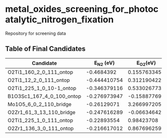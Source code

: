 # metal_oxides_screening_for_photocatalytic_nitrogen_fixation
Repository for screening data 

## Table of Final Candidates
| Candidate  | E<sub>N2</sub> (eV) | E<sub>O2</sub>(eV) |          gif           |
| ------------- | ------------- | ------------- | -------------|
| O2Ti1_160_2_0_111_ontop  | -0.4684392  | 0.155763345  |![](https://github.com/nianhant/metal_oxides_screening_for_photocatalytic_nitrogen_fixation/blob/main/final_candidate_gif/O2Ti1_160_2_0_111_ontop_sbs.gif)|
| O2Ti1_12_2_0_111_ontop    | -0.444410754  | 0.312190422   | ![](https://github.com/nianhant/metal_oxides_screening_for_photocatalytic_nitrogen_fixation/blob/main/final_candidate_gif/O2Ti1_160_2_0_111_ontop_sbs.gif) |
| O2Ti1_225_1_0_10-1_ontop  | -0.346379116  | 0.533026773   | ![](https://github.com/nianhant/metal_oxides_screening_for_photocatalytic_nitrogen_fixation/blob/main/final_candidate_gif/O2Ti1_225_1_0_10-1_sbs.gif)  |
| B1O3Sc1_167_4_0_100_ontop | -0.276973947  | -0.15887769   | ![](https://github.com/nianhant/metal_oxides_screening_for_photocatalytic_nitrogen_fixation/blob/main/final_candidate_gif/B1O3Sc1_167_4_0_100_ontop_sbs.gif)  |
| Mo1O5_6_0_2_110_bridge    | -0.26129071   | 3.266997205   | ![](https://github.com/nianhant/metal_oxides_screening_for_photocatalytic_nitrogen_fixation/blob/main/final_candidate_gif/Mo1O5_6_0_2_110_bridge_sbs.gif)  |
| O2Zr1_61_3_13_110_bridge  | -0.247616289  | -0.066346429  | ![](https://github.com/nianhant/metal_oxides_screening_for_photocatalytic_nitrogen_fixation/blob/main/final_candidate_gif/O2Zr1_61_3_13_110_bridge_sbs.gif)  |
| O2Ti1_225_1_0_111_ontop   | -0.22893554   | 0.98423708    | ![](https://github.com/nianhant/metal_oxides_screening_for_photocatalytic_nitrogen_fixation/blob/main/final_candidate_gif/O2Ti1_225_1_0_111_ontop_sbs.gif)  |
| O2Zr1_136_3_0_111_ontop   | -0.216617012  | 0.867696259   | ![](https://github.com/nianhant/metal_oxides_screening_for_photocatalytic_nitrogen_fixation/blob/main/final_candidate_gif/O2Zr1_136_3_0_111_ontop_sbs.gif)  |